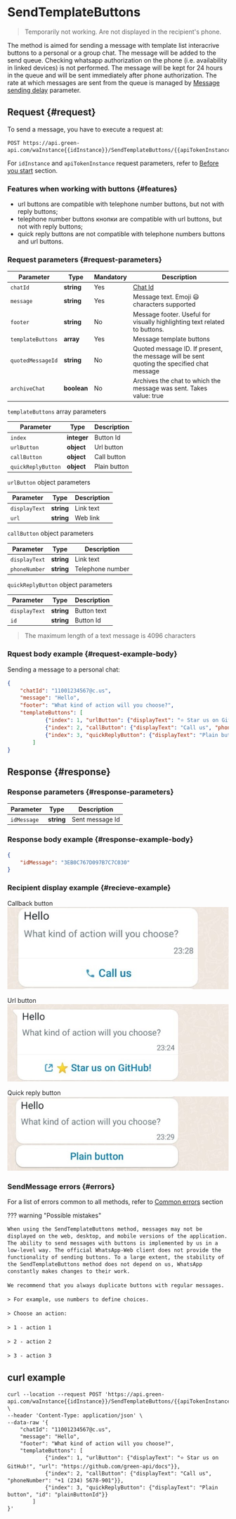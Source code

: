# SendTemplateButtons

> Temporarily not working. Are not displayed in the recipient's phone.

The method is aimed for sending a message with template list interacrive buttons to a personal or a group chat.
The message will be added to the send queue. Checking whatsapp authorization on the phone (i.e. availability in linked devices) is not performed. The message will be kept for 24 hours in the queue and will be sent immediately after phone authorization.
The rate at which messages are sent from the queue is managed by [Message sending delay](../send-messages-delay.md) parameter.

## Request {#request}

To send a message, you have to execute a request at:
```
POST https://api.green-api.com/waInstance{{idInstance}}/SendTemplateButtons/{{apiTokenInstance}}
```

For `idInstance` and `apiTokenInstance` request parameters, refer to [Before you start](../../before-start.md#parameters) section.

### Features when working with buttons {#features}

- url buttons are compatible with telephone number buttons, but not with reply buttons;
- telephone number buttons кнопки  are compatible with url buttons, but not with reply buttons;
- quick reply buttons are not compatible with telephone numbers buttons and url buttons.

### Request parameters {#request-parameters}

Parameter | Type | Mandatory | Description
----- | ----- | ----- | -----
`chatId` | **string** | Yes | [Chat Id](../chat-id.md)
`message` | **string** | Yes | Message text. Emoji 😃 characters supported
`footer` | **string** | No | Message footer. Useful for visually highlighting text related to buttons.
`templateButtons` | **array** | Yes | Message template buttons
`quotedMessageId` | **string** | No | Quoted message ID. If present, the message will be sent quoting the specified chat message
`archiveChat` | **boolean** | No | Archives the chat to which the message was sent. Takes value: true|false

`templateButtons` array parameters

Parameter | Type | Description
----- | ----- | -----
`index` | **integer** | Button Id
`urlButton` | **object** | Url button
`callButton` | **object** | Call button
`quickReplyButton` | **object** | Plain button 

`urlButton` object parameters

Parameter | Type | Description
----- | ----- | -----
`displayText` | **string** | Link text
`url` | **string** | Web link

`callButton` object parameters

Parameter | Type | Description
----- | ----- | -----
`displayText` | **string** | Link text
`phoneNumber` | **string** | Telephone number

`quickReplyButton` object parameters

Parameter | Type | Description
----- | ----- | -----
`displayText` | **string** | Button text
`id` | **string** | Button Id

> The maximum length of a text message is 4096 characters

### Rquest body example {#request-example-body}

Sending a message to a personal chat:
```json
{
	"chatId": "11001234567@c.us",
	"message": "Hello",
    "footer": "What kind of action will you choose?",
    "templateButtons": [
            {"index": 1, "urlButton": {"displayText": "⭐ Star us on GitHub!", "url": "https://github.com/green-api/docs"}},
            {"index": 2, "callButton": {"displayText": "Call us", "phoneNumber": "+1 (234) 5678-901"}},
            {"index": 3, "quickReplyButton": {"displayText": "Plain button", "id": "plainButtonId"}}
        ]
}
```

## Response {#response}

### Response parameters {#response-parameters}

Parameter | Type |  Description
----- | ----- | -----
`idMessage ` | **string** | Sent message Id 

### Response body example {#response-example-body}

```json
{
    "idMessage": "3EB0C767D097B7C7C030"
}
```
### Recipient display example {#recieve-example}
Callback button
![Пример отображения кнопок](../../assets/button_call.jpeg 'Пример отображения кнопок')

Url button
![Пример отображения кнопок](../../assets/button_url.jpeg 'Пример отображения кнопок')

Quick reply button
![Пример отображения кнопок](../../assets/button_response.jpeg 'Пример отображения кнопок')

### SendMessage errors {#errors}

For a list of errors common to all methods, refer to [Common errors](../common-errors.md) section

??? warning "Possible mistakes"

    When using the SendTemplateButtons method, messages may not be displayed on the web, desktop, and mobile versions of the application. The ability to send messages with buttons is implemented by us in a low-level way. The official WhatsApp-Web client does not provide the functionality of sending buttons. To a large extent, the stability of the SendTemplateButtons method does not depend on us, WhatsApp constantly makes changes to their work.

    We recommend that you always duplicate buttons with regular messages.

    > For example, use numbers to define choices.

    > Choose an action:

    > 1 - action 1

    > 2 - action 2

    > 3 - action 3

## curl example

```
curl --location --request POST 'https://api.green-api.com/waInstance{{idInstance}}/SendTemplateButtons/{{apiTokenInstance}}' \
--header 'Content-Type: application/json' \
--data-raw '{
	"chatId": "11001234567@c.us",
	"message": "Hello",
    "footer": "What kind of action will you choose?",
    "templateButtons": [
            {"index": 1, "urlButton": {"displayText": "⭐ Star us on GitHub!", "url": "https://github.com/green-api/docs"}},
            {"index": 2, "callButton": {"displayText": "Call us", "phoneNumber": "+1 (234) 5678-901"}},
            {"index": 3, "quickReplyButton": {"displayText": "Plain button", "id": "plainButtonId"}}
        ]
}'
```
